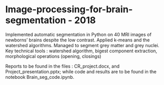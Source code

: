 # Image-processing-for-brain-segmentation - 2018
Implemented automatic segmentation in Python on 40 MRI images of newborns’ brains despite the low contrast. Applied k-means and the watershed algorithms. Managed to segment grey matter and grey nuclei.
Key technical tools : watershed algorithm, bigest component extraction, morphological operations (opening, closings)

Reports to be found in the files : CR_project.docx, and  Project_presentation.pptx; while code and results are to be found in the notebook Brain_seg_code.ipynb.
